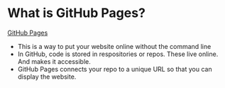 # What is GitHub Pages?

[GitHub Pages](https://pages.github.com/)

- This is a way to put your website online without the command line
- In GitHub, code is stored in respositories or repos. These live online. And makes it accessible.
- GitHub Pages connects your repo to a unique URL so that you can display the website.

